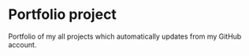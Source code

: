 # Portfolio project

Portfolio of my all projects which automatically updates from my GitHub account.


















